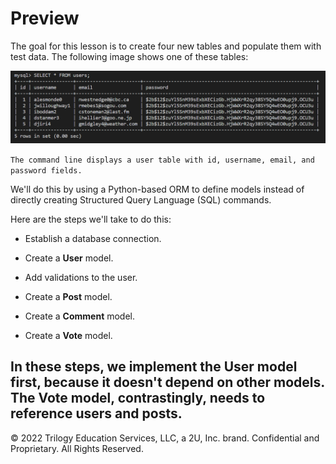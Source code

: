 # Preview

The goal for this lesson is to create four new tables and populate them with test data. The following image shows one of these tables:

![](../Images/300-mysql-table.png)

`The command line displays a user table with id, username, email, and password fields.`


We'll do this by using a Python-based ORM to define models instead of directly creating Structured Query Language (SQL) commands.

Here are the steps we'll take to do this:

* Establish a database connection.

* Create a **User** model.

* Add validations to the user.

* Create a **Post** model.

* Create a **Comment** model.

* Create a **Vote** model.

In these steps, we implement the **User** model first, because it doesn't depend on other models. The **Vote** model, contrastingly, needs to reference users and posts.
---
© 2022 Trilogy Education Services, LLC, a 2U, Inc. brand. Confidential and Proprietary. All Rights Reserved.
